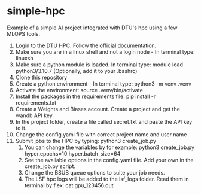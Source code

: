 # simple-hpc
Example of a simple AI project integrated with DTU's hpc using a few MLOPS tools. 

1. Login to the DTU HPC. Follow the official documentation. 
2. Make sure you are in a linux shell and not a login node - In terminal type: linuxsh
3. Make sure a python module is loaded. In terminal type: module load python3/3.10.7 (Optionally, add it to your .bashrc)
4. Clone this repository
5. Create a python environment - In terminal type: python3 -m venv .venv
6. Activate the environment: source .venv/bin/activate
7. Install the packages in the requirements file: pip install -r requirements.txt
8. Create a Weights and Biases account. Create a project and get the wandb API key.
9. In the project folder, create a file called secret.txt and paste the API key to it. 
10. Change the config.yaml file with correct project name and user name
11. Submit jobs to the HPC by typing: python3 create_job.py
    1.  You can change the variables by for example: python3 create_job.py hyper.epochs=10 hyper.batch_size=64
    2.  See the available options in the config.yaml file. Add your own in the create_job.py script. 
    3.  Change the BSUB queue options to suite your job needs. 
    4.  The LSF hpc logs will be added to the lsf_logs folder. Read them in terminal by f.ex: cat gpu_123456.out